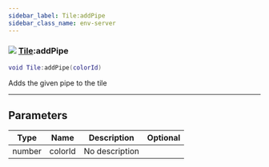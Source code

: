 ```yaml
---
sidebar_label: Tile:addPipe
sidebar_class_name: env-server
---
```


### ![](/img/wiki/server.png) [Tile](../tile/README.md):addPipe

```lua
void Tile:addPipe(colorId)
```

Adds the given pipe to the tile<br/>

-----------------
## Parameters

| Type   | Name | Description | Optional |
| ------ | ---- | ----------- | -------: |
| number | colorId | No description |   |
